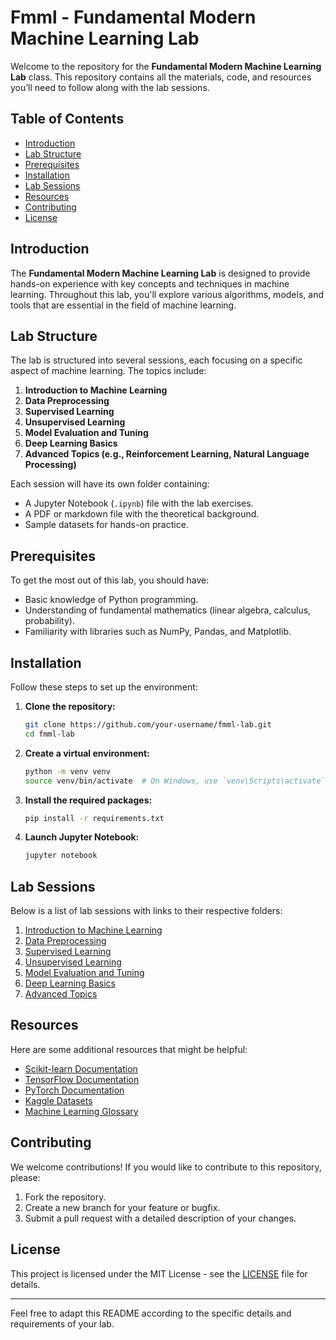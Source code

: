 # Fmml - Fundamental Modern Machine Learning Lab

Welcome to the repository for the **Fundamental Modern Machine Learning Lab** class. This repository contains all the materials, code, and resources you’ll need to follow along with the lab sessions.

## Table of Contents

- [Introduction](#introduction)
- [Lab Structure](#lab-structure)
- [Prerequisites](#prerequisites)
- [Installation](#installation)
- [Lab Sessions](#lab-sessions)
- [Resources](#resources)
- [Contributing](#contributing)
- [License](#license)

## Introduction

The **Fundamental Modern Machine Learning Lab** is designed to provide hands-on experience with key concepts and techniques in machine learning. Throughout this lab, you'll explore various algorithms, models, and tools that are essential in the field of machine learning.

## Lab Structure

The lab is structured into several sessions, each focusing on a specific aspect of machine learning. The topics include:

1. **Introduction to Machine Learning**
2. **Data Preprocessing**
3. **Supervised Learning**
4. **Unsupervised Learning**
5. **Model Evaluation and Tuning**
6. **Deep Learning Basics**
7. **Advanced Topics (e.g., Reinforcement Learning, Natural Language Processing)**

Each session will have its own folder containing:

- A Jupyter Notebook (`.ipynb`) file with the lab exercises.
- A PDF or markdown file with the theoretical background.
- Sample datasets for hands-on practice.

## Prerequisites

To get the most out of this lab, you should have:

- Basic knowledge of Python programming.
- Understanding of fundamental mathematics (linear algebra, calculus, probability).
- Familiarity with libraries such as NumPy, Pandas, and Matplotlib.

## Installation

Follow these steps to set up the environment:

1. **Clone the repository:**

   ```bash
   git clone https://github.com/your-username/fmml-lab.git
   cd fmml-lab
   ```

2. **Create a virtual environment:**

   ```bash
   python -m venv venv
   source venv/bin/activate  # On Windows, use `venv\Scripts\activate`
   ```

3. **Install the required packages:**

   ```bash
   pip install -r requirements.txt
   ```

4. **Launch Jupyter Notebook:**

   ```bash
   jupyter notebook
   ```

## Lab Sessions

Below is a list of lab sessions with links to their respective folders:

1. [Introduction to Machine Learning](./session1-introduction)
2. [Data Preprocessing](./session2-data-preprocessing)
3. [Supervised Learning](./session3-supervised-learning)
4. [Unsupervised Learning](./session4-unsupervised-learning)
5. [Model Evaluation and Tuning](./session5-model-evaluation)
6. [Deep Learning Basics](./session6-deep-learning)
7. [Advanced Topics](./session7-advanced-topics)

## Resources

Here are some additional resources that might be helpful:

- [Scikit-learn Documentation](https://scikit-learn.org/stable/)
- [TensorFlow Documentation](https://www.tensorflow.org/)
- [PyTorch Documentation](https://pytorch.org/)
- [Kaggle Datasets](https://www.kaggle.com/datasets)
- [Machine Learning Glossary](https://developers.google.com/machine-learning/glossary)

## Contributing

We welcome contributions! If you would like to contribute to this repository, please:

1. Fork the repository.
2. Create a new branch for your feature or bugfix.
3. Submit a pull request with a detailed description of your changes.

## License

This project is licensed under the MIT License - see the [LICENSE](./LICENSE) file for details.

---

Feel free to adapt this README according to the specific details and requirements of your lab.
